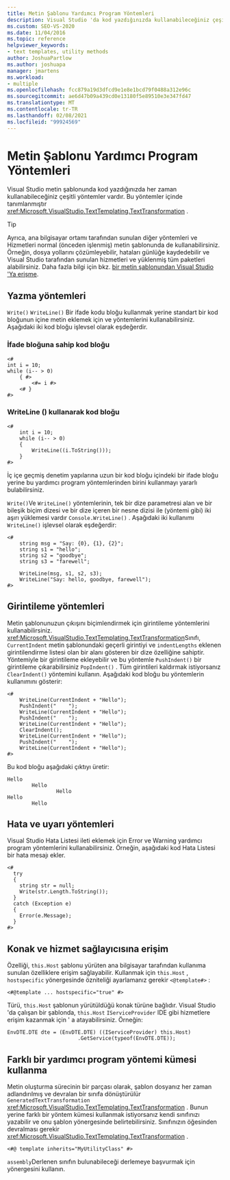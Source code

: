 ```yaml
---
title: Metin Şablonu Yardımcı Program Yöntemleri
description: Visual Studio 'da kod yazdığınızda kullanabileceğiniz çeşitli metin şablonu yardımcı program yöntemleri hakkında bilgi edinin.
ms.custom: SEO-VS-2020
ms.date: 11/04/2016
ms.topic: reference
helpviewer_keywords:
- text templates, utility methods
author: JoshuaPartlow
ms.author: joshuapa
manager: jmartens
ms.workload:
- multiple
ms.openlocfilehash: fcc879a19d3dfcd9e1e8e1bcd79f0488a312e96c
ms.sourcegitcommit: ae6d47b09a439cd0e13180f5e89510e3e347fd47
ms.translationtype: MT
ms.contentlocale: tr-TR
ms.lasthandoff: 02/08/2021
ms.locfileid: "99924569"
---
```

# <a name="text-template-utility-methods"></a>Metin Şablonu Yardımcı Program Yöntemleri

Visual Studio metin şablonunda kod yazdığınızda her zaman kullanabileceğiniz çeşitli yöntemler vardır. Bu yöntemler içinde tanımlanmıştır <xref:Microsoft.VisualStudio.TextTemplating.TextTransformation> .

> [!TIP]
> Ayrıca, ana bilgisayar ortamı tarafından sunulan diğer yöntemleri ve Hizmetleri normal (önceden işlenmiş) metin şablonunda de kullanabilirsiniz. Örneğin, dosya yollarını çözümleyebilir, hataları günlüğe kaydedebilir ve Visual Studio tarafından sunulan hizmetleri ve yüklenmiş tüm paketleri alabilirsiniz. Daha fazla bilgi için bkz. [bir metin şablonundan Visual Studio 'Ya erişme](/previous-versions/visualstudio/visual-studio-2010/gg604090\(v\=vs.100\)).

## <a name="write-methods"></a>Yazma yöntemleri

`Write()` `WriteLine()` Bir ifade kodu bloğu kullanmak yerine standart bir kod bloğunun içine metin eklemek için ve yöntemlerini kullanabilirsiniz. Aşağıdaki iki kod bloğu işlevsel olarak eşdeğerdir.

### <a name="code-block-with-an-expression-block"></a>İfade bloğuna sahip kod bloğu

```
<#
int i = 10;
while (i-- > 0)
    { #>
        <#= i #>
    <# }
#>
```

### <a name="code-block-using-writeline"></a>WriteLine () kullanarak kod bloğu

```
<#
    int i = 10;
    while (i-- > 0)
    {
        WriteLine((i.ToString()));
    }
#>
```

İç içe geçmiş denetim yapılarına uzun bir kod bloğu içindeki bir ifade bloğu yerine bu yardımcı program yöntemlerinden birini kullanmayı yararlı bulabilirsiniz.

`Write()`Ve `WriteLine()` yöntemlerinin, tek bir dize parametresi alan ve bir bileşik biçim dizesi ve bir dize içeren bir nesne dizisi ile (yöntemi gibi) iki aşırı yüklemesi vardır `Console.WriteLine()` . Aşağıdaki iki kullanımı `WriteLine()` işlevsel olarak eşdeğerdir:

```
<#
    string msg = "Say: {0}, {1}, {2}";
    string s1 = "hello";
    string s2 = "goodbye";
    string s3 = "farewell";

    WriteLine(msg, s1, s2, s3);
    WriteLine("Say: hello, goodbye, farewell");
#>
```

## <a name="indentation-methods"></a>Girintileme yöntemleri

Metin şablonunuzun çıkışını biçimlendirmek için girintileme yöntemlerini kullanabilirsiniz. <xref:Microsoft.VisualStudio.TextTemplating.TextTransformation>Sınıfı, `CurrentIndent` metin şablonundaki geçerli girintiyi ve `indentLengths` eklenen girintilendirme listesi olan bir alanı gösteren bir dize özelliğine sahiptir. Yöntemiyle bir girintileme ekleyebilir ve bu yöntemle `PushIndent()` bir girintileme çıkarabilirsiniz `PopIndent()` . Tüm girintileri kaldırmak istiyorsanız `ClearIndent()` yöntemini kullanın. Aşağıdaki kod bloğu bu yöntemlerin kullanımını gösterir:

```
<#
    WriteLine(CurrentIndent + "Hello");
    PushIndent("    ");
    WriteLine(CurrentIndent + "Hello");
    PushIndent("    ");
    WriteLine(CurrentIndent + "Hello");
    ClearIndent();
    WriteLine(CurrentIndent + "Hello");
    PushIndent("    ");
    WriteLine(CurrentIndent + "Hello");
#>
```

Bu kod bloğu aşağıdaki çıktıyı üretir:

```
Hello
        Hello
                Hello
Hello
        Hello
```

## <a name="error-and-warning-methods"></a>Hata ve uyarı yöntemleri

Visual Studio Hata Listesi ileti eklemek için Error ve Warning yardımcı program yöntemlerini kullanabilirsiniz. Örneğin, aşağıdaki kod Hata Listesi bir hata mesajı ekler.

```
<#
  try
  {
    string str = null;
    Write(str.Length.ToString());
  }
  catch (Exception e)
  {
    Error(e.Message);
  }
#>
```

## <a name="access-to-host-and-service-provider"></a>Konak ve hizmet sağlayıcısına erişim

Özelliği, `this.Host` şablonu yürüten ana bilgisayar tarafından kullanıma sunulan özelliklere erişim sağlayabilir. Kullanmak için `this.Host` , `hostspecific` yönergesinde özniteliği ayarlamanız gerekir `<@template#>` :

`<#@template ... hostspecific="true" #>`

Türü, `this.Host` şablonun yürütüldüğü konak türüne bağlıdır. Visual Studio 'da çalışan bir şablonda, `this.Host` `IServiceProvider` IDE gibi hizmetlere erişim kazanmak için ' a atayabilirsiniz. Örneğin:

```
EnvDTE.DTE dte = (EnvDTE.DTE) ((IServiceProvider) this.Host)
                       .GetService(typeof(EnvDTE.DTE));
```

## <a name="using-a-different-set-of-utility-methods"></a>Farklı bir yardımcı program yöntemi kümesi kullanma

Metin oluşturma sürecinin bir parçası olarak, şablon dosyanız her zaman adlandırılmış ve devralan bir sınıfa dönüştürülür `GeneratedTextTransformation` <xref:Microsoft.VisualStudio.TextTemplating.TextTransformation> . Bunun yerine farklı bir yöntem kümesi kullanmak istiyorsanız kendi sınıfınızı yazabilir ve onu şablon yönergesinde belirtebilirsiniz. Sınıfınızın öğesinden devralması gerekir <xref:Microsoft.VisualStudio.TextTemplating.TextTransformation> .

```
<#@ template inherits="MyUtilityClass" #>
```

`assembly`Derlenen sınıfın bulunabileceği derlemeye başvurmak için yönergesini kullanın.
